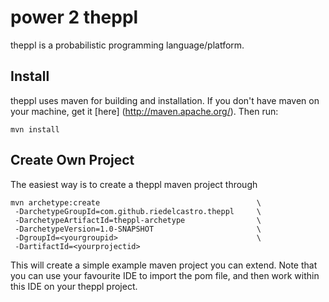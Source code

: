 power 2 theppl
==============

theppl is a probabilistic programming language/platform.

Install
--------
theppl uses maven for building and installation. If you don't have maven on your machine,
get it [here] (http://maven.apache.org/). Then run:

    mvn install

Create Own Project
------------------
The easiest way is to create a theppl maven project through

    mvn archetype:create                                   \
     -DarchetypeGroupId=com.github.riedelcastro.theppl     \
     -DarchetypeArtifactId=theppl-archetype                \
     -DarchetypeVersion=1.0-SNAPSHOT                       \
     -DgroupId=<yourgroupid>                               \
     -DartifactId=<yourprojectid>

This will create a simple example maven project you can extend. Note that you can use
your favourite IDE to import the pom file, and then work within this IDE on
your theppl project.